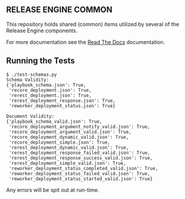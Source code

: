 RELEASE ENGINE COMMON
---------------------

This repository holds shared (common) items utilized by several of the Release Engine components.

For more documentation see the
[Read The Docs](http://release-engine.readthedocs.org/en/latest/components/recore.html)
documentation.


Running the Tests
-----------------

    $ ./test-schemas.py
    Schema Validity:
    {'playbook_schema.json': True,
     'recore_deployment.json': True,
     'rerest_deployment.json': True,
     'rerest_deployment_response.json': True,
     'reworker_deployment_status.json': True}

    Document Validity:
    {'playbook_schema_valid.json': True,
     'recore_deployment_argument_notify_valid.json': True,
     'recore_deployment_argument_valid.json': True,
     'recore_deployment_dynamic_valid.json': True,
     'recore_deployment_simple.json': True,
     'rerest_deployment_dynamic_valid.json': True,
     'rerest_deployment_response_failed_valid.json': True,
     'rerest_deployment_response_success_valid.json': True,
     'rerest_deployment_simple_valid.json': True,
     'reworker_deployment_status_completed_valid.json': True,
     'reworker_deployment_status_failed_valid.json': True,
     'reworker_deployment_status_started_valid.json': True}

Any errors will be spit out at run-time.
